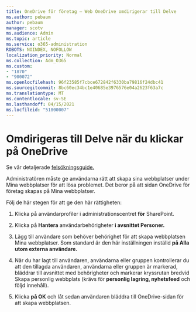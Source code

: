 ```yaml
---
title: OneDrive för företag – Web OneDrive omdirigerar till Delve
ms.author: pebaum
author: pebaum
manager: scotv
ms.audience: Admin
ms.topic: article
ms.service: o365-administration
ROBOTS: NOINDEX, NOFOLLOW
localization_priority: Normal
ms.collection: Adm_O365
ms.custom:
- "1870"
- "900072"
ms.openlocfilehash: 96f23585f7cbce672842f6330ba79816f24dbc41
ms.sourcegitcommit: 8bc60ec34bc1e40685e3976576e04a2623f63a7c
ms.translationtype: MT
ms.contentlocale: sv-SE
ms.lasthandoff: 04/15/2021
ms.locfileid: "51800007"
---
```

# <a name="redirected-to-delve-after-you-click-onedrive"></a>Omdirigeras till Delve när du klickar på OneDrive

Se vår detaljerade [felsökningsguide.](https://docs.microsoft.com/sharepoint/support/sites/troubleshooting-guide-for-sites-stopped-at-provisioning)

Administratören måste ge användarna rätt att skapa sina webbplatser under Mina webbplatser för att lösa problemet. Det beror på att sidan OneDrive för företag skapas på Mina webbplatser.

Följ de här stegen för att ge den här rättigheten:

1. Klicka på användarprofiler i administrationscentret **för** SharePoint.

2. Klicka på **Hantera** användarbehörigheter **i avsnittet Personer.**

3. Lägg till användare som behöver behörighet för att skapa webbplatsen Mina webbplatser. Som standard är den här inställningen inställd **på Alla utom externa användare.**

4. När du har lagt till användaren, användarna eller gruppen kontrollerar du att den tillagda  användaren, användarna eller gruppen är markerad, bläddrar till avsnittet med behörigheter och markerar kryssrutan bredvid Skapa personlig webbplats (krävs för **personlig lagring, nyhetsfeed** och följd innehåll).

5. Klicka **på OK** och låt sedan användaren bläddra till OneDrive-sidan för att skapa webbplatsen.
